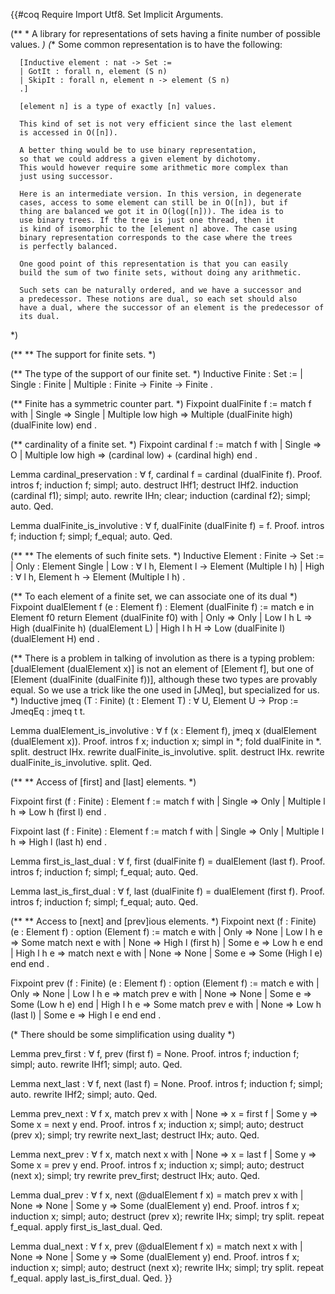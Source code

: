 {{#coq
Require Import Utf8.
Set Implicit Arguments.

(** * A library for representations of sets having a finite number of possible values. *)
(**   Some common representation is to have the following:
      
      [Inductive element : nat -> Set :=
      | GotIt : forall n, element (S n)
      | SkipIt : forall n, element n -> element (S n)
      .]
      
      [element n] is a type of exactly [n] values.
      
      This kind of set is not very efficient since the last element
      is accessed in O([n]).
      
      A better thing would be to use binary representation,
      so that we could address a given element by dichotomy.
      This would however require some arithmetic more complex than
      just using successor.
      
      Here is an intermediate version. In this version, in degenerate
      cases, access to some element can still be in O([n]), but if
      thing are balanced we got it in O(log([n])). The idea is to
      use binary trees. If the tree is just one thread, then it
      is kind of isomorphic to the [element n] above. The case using
      binary representation corresponds to the case where the trees
      is perfectly balanced.
      
      One good point of this representation is that you can easily
      build the sum of two finite sets, without doing any arithmetic.
      
      Such sets can be naturally ordered, and we have a successor and
      a predecessor. These notions are dual, so each set should also
      have a dual, where the successor of an element is the predecessor of
      its dual.
*)

(** ** The support for finite sets. *)

(** The type of the support of our finite set. *)
Inductive Finite : Set :=
  | Single : Finite
  | Multiple : Finite → Finite → Finite
.

(** Finite has a symmetric counter part. *)
Fixpoint dualFinite f :=
  match f with
  | Single => Single
  | Multiple low high => Multiple (dualFinite high) (dualFinite low)
  end
.

(** cardinality of a finite set. *)
Fixpoint cardinal f :=
  match f with
  | Single => O
  | Multiple low high => (cardinal low) + (cardinal high)
  end
.

Lemma cardinal_preservation : ∀ f, cardinal f = cardinal (dualFinite f).
Proof.
  intros f; induction f; simpl; auto.
  destruct IHf1; destruct IHf2.
  induction (cardinal f1); simpl; auto.
  rewrite IHn; clear; induction (cardinal f2); simpl; auto.
Qed.

Lemma dualFinite_is_involutive : ∀ f, dualFinite (dualFinite f) = f.
Proof.
  intros f; induction f; simpl; f_equal; auto.
Qed.

(** ** The elements of such finite sets. *)
Inductive Element : Finite → Set :=
  | Only : Element Single
  | Low : ∀ l h, Element l → Element (Multiple l h)
  | High : ∀ l h, Element h → Element (Multiple l h)
.

(** To each element of a finite set, we can associate one of its dual *)
Fixpoint dualElement f (e : Element f) : Element (dualFinite f) :=
  match e in Element f0 return Element (dualFinite f0) with
  | Only => Only
  | Low l h L => High (dualFinite h) (dualElement L)
  | High l h H => Low (dualFinite l) (dualElement H)
  end
.

(** There is a problem in talking of involution as there is a typing
    problem: [dualElement (dualElement x)] is not an element of
    [Element f], but one of [Element (dualFinite (dualFinite f))],
    although these two types are provably equal. So we use a trick
    like the one used in [JMeq], but specialized for us. *)
Inductive jmeq (T : Finite) (t : Element T) : ∀ U, Element U → Prop :=
  JmeqEq : jmeq t t.

Lemma dualElement_is_involutive
: ∀ f (x : Element f), jmeq x (dualElement (dualElement x)).
Proof.
  intros f x; induction x; simpl in *; fold dualFinite in *.
      split.
    destruct IHx.
    rewrite dualFinite_is_involutive.
    split.
  destruct IHx.
  rewrite dualFinite_is_involutive.
  split.
Qed.

(** ** Access of [first] and [last] elements. *)

Fixpoint first (f : Finite) : Element f :=
  match f with
  | Single => Only
  | Multiple l h => Low h (first l)
  end
.

Fixpoint last (f : Finite) : Element f :=
  match f with
  | Single => Only
  | Multiple l h => High l (last h)
  end
.

Lemma first_is_last_dual : ∀ f, first (dualFinite f) = dualElement (last f).
Proof.
  intros f; induction f; simpl; f_equal; auto.
Qed.

Lemma last_is_first_dual : ∀ f, last (dualFinite f) = dualElement (first f).
Proof.
  intros f; induction f; simpl; f_equal; auto.
Qed.

(** ** Access to [next] and [prev]ious elements. *)
Fixpoint next (f : Finite) (e : Element f) : option (Element f) :=
  match e with
  | Only => None
  | Low l h e => Some match next e with
                      | None => High l (first h)
                      | Some e => Low h e
                      end
  | High l h e => match next e with
                  | None => None
                  | Some e => Some (High l e)
                  end
  end
.

Fixpoint prev (f : Finite) (e : Element f) : option (Element f) :=
  match e with
  | Only => None
  | Low l h e => match prev e with
                 | None => None
                 | Some e => Some (Low h e)
                 end
  | High l h e => Some match prev e with
                       | None => Low h (last l)
                       | Some e => High l e
                       end
  end
.

(* There should be some simplification using duality *)

Lemma prev_first : ∀ f, prev (first f) = None.
Proof.
  intros f; induction f; simpl; auto.
  rewrite IHf1; simpl; auto.
Qed.

Lemma next_last : ∀ f, next (last f) = None.
Proof.
  intros f; induction f; simpl; auto.
  rewrite IHf2; simpl; auto.
Qed.

Lemma prev_next : ∀ f x, match prev x with | None => x = first f
                                           | Some y => Some x = next y
                         end.
Proof.
  intros f x; induction x; simpl; auto;
  destruct (prev x); simpl; try rewrite next_last; destruct IHx; auto.
Qed.

Lemma next_prev : ∀ f x, match next x with | None => x = last f
                                           | Some y => Some x = prev y
                         end.
Proof.
  intros f x; induction x; simpl; auto;
  destruct (next x); simpl; try rewrite prev_first; destruct IHx; auto.
Qed.

Lemma dual_prev : ∀ f x, next (@dualElement f x) =
                         match prev x with | None => None
                                           | Some y => Some (dualElement y)
                         end.
Proof.
  intros f x; induction x; simpl; auto;
  destruct (prev x); rewrite IHx; simpl; try split.
  repeat f_equal.
  apply first_is_last_dual.
Qed.

Lemma dual_next : ∀ f x, prev (@dualElement f x) =
                         match next x with | None => None
                                           | Some y => Some (dualElement y)
                         end.
Proof.
  intros f x; induction x; simpl; auto;
  destruct (next x); rewrite IHx; simpl; try split.
  repeat f_equal.
  apply last_is_first_dual.
Qed.
}}
